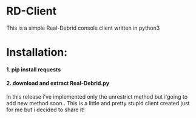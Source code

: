 # RD-Client
This is a simple Real-Debrid console client written in python3  
# Installation:
#### 1. pip install requests
#### 2. download and extract Real-Debrid.py

In this release i've implemented only the unrestrict method but i'going to add new method soon..
This is a little and pretty stupid client created just for me but i decided to share it!
